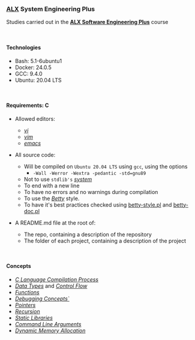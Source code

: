 ### [ALX](https://www.alxafrica.com/) System Engineering Plus

Studies carried out in the **[ALX Software Engineering Plus](https://www.alxafrica.com/software-engineering-plus/)** course

<br />

#### Technologies

* Bash:     5.1-6ubuntu1
* Docker:   24.0.5
* GCC:      9.4.0
* Ubuntu:   20.04 LTS

<br />

#### Requirements: C

* Allowed editors:
    * _[vi](https://www.geeksforgeeks.org/vi-editor-unix/)_
    * _[vim](https://www.geeksforgeeks.org/getting-started-with-vim-editor-in-linux/)_
    * _[emacs](https://www.geeksforgeeks.org/emacs-command-in-linux-with-examples/)_

* All source code:
    * Will be compiled on `Ubuntu 20.04 LTS` using `gcc`, using the options
        * `-Wall -Werror -Wextra -pedantic -std=gnu89`
    * Not to use `stdlib's` _[system](https://www.geeksforgeeks.org/system-call-in-c/)_
    * To end with a new line
    * To have no errors and no warnings during compilation
    * To use the _[Betty](https://github.com/alx-tools/Betty)_ style.
    * To have it's best practices checked using [betty-style.pl](https://github.com/alx-tools/Betty/blob/master/betty-style.pl) and [betty-doc.pl](https://github.com/alx-tools/Betty/blob/master/betty-doc.pl)

* A README.md file at the root of:
    * The repo, containing a description of the repository
    * The folder of each project, containing a description of the project

<br />

#### Concepts

* _[C Language Compilation Process](https://www.geeksforgeeks.org/compiling-a-c-program-behind-the-scenes/)_
* _[Data Types](https://www.geeksforgeeks.org/data-types-in-c/)_ and _[Control Flow](https://www.geeksforgeeks.org/decision-making-c-cpp/)_
* _[Functions](https://www.geeksforgeeks.org/c-functions/)_
* _[Debugging Concepts`](https://www.geeksforgeeks.org/gdb-step-by-step-introduction/)_
* _[Pointers](https://www.geeksforgeeks.org/c-pointers/)_
* _[Recursion](https://www.geeksforgeeks.org/introduction-to-recursion-data-structure-and-algorithm-tutorials/)_
* _[Static Libraries](https://www.geeksforgeeks.org/static-vs-dynamic-libraries/)_
* _[Command Line Arguments](https://www.geeksforgeeks.org/command-line-arguments-in-c-cpp/)_
* _[Dynamic Memory Allocation](https://www.geeksforgeeks.org/what-is-dynamic-memory-allocation/)_

<br />
